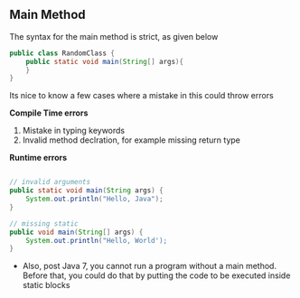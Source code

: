 ## Main Method

The syntax for the main method is strict, as given below

```java
public class RandomClass {
    public static void main(String[] args){
    }
}
```

Its nice to know a few cases where a mistake in this could throw errors

**Compile Time errors**
1. Mistake in typing keywords
2. Invalid method declration, for example missing return type


**Runtime errors**

```java

// invalid arguments
public static void main(String args) {
    System.out.println("Hello, Java");
}

// missing static 
public void main(String[] args) {
    System.out.println("Hello, World');
}
```

- Also, post Java 7, you cannot run a program without a main method. Before that, you could do that by 
  putting the code to be executed inside static blocks
  

